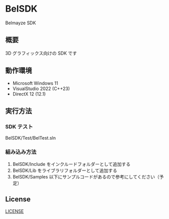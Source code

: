 # BelSDK
Belmayze SDK

## 概要
3D グラフィックス向けの SDK です

## 動作環境
* Microsoft Windows 11
* VisualStudio 2022 (C++23)
* DirectX 12 (12.1)

## 実行方法
### SDK テスト
BelSDK/Test/BelTest.sln
### 組み込み方法
1. BelSDK/Include をインクルードフォルダーとして追加する
2. BelSDK/Lib をライブラリフォルダーとして追加する
3. BelSDK/Samples 以下にサンプルコードがあるので参考にしてください（予定）

## License
[LICENSE](/LICENSE)
